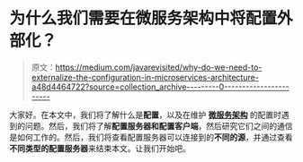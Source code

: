 # 为什么我们需要在微服务架构中将配置外部化？

> 原文：<https://medium.com/javarevisited/why-do-we-need-to-externalize-the-configuration-in-microservices-architecture-a48d4464722?source=collection_archive---------0----------------------->

大家好。在本文中，我们将了解什么是**配置**，以及在维护 [**微服务架构**](/javarevisited/10-best-java-microservices-courses-with-spring-boot-and-spring-cloud-6d04556bdfed) 的配置时遇到的问题。然后，我们将了解**配置服务器和配置客户端**，然后研究它们之间的通信是如何工作的。然后，我们将查看配置服务器可以连接到的**不同的源**，并通过查看**不同类型的配置服务器**来结束本文。让我们开始吧。
